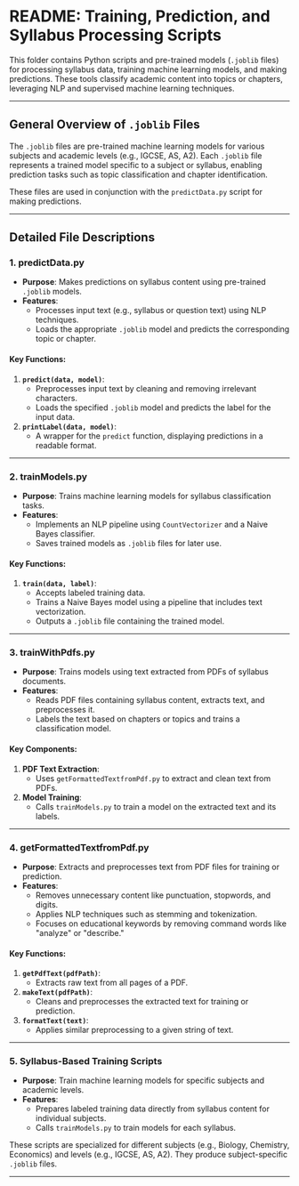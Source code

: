 # README: Training, Prediction, and Syllabus Processing Scripts

This folder contains Python scripts and pre-trained models (`.joblib` files) for processing syllabus data, training machine learning models, and making predictions. These tools classify academic content into topics or chapters, leveraging NLP and supervised machine learning techniques.

---

## General Overview of `.joblib` Files
The `.joblib` files are pre-trained machine learning models for various subjects and academic levels (e.g., IGCSE, AS, A2). Each `.joblib` file represents a trained model specific to a subject or syllabus, enabling prediction tasks such as topic classification and chapter identification.

These files are used in conjunction with the `predictData.py` script for making predictions.

---

## Detailed File Descriptions

### **1. predictData.py**
- **Purpose**: Makes predictions on syllabus content using pre-trained `.joblib` models.
- **Features**:
  - Processes input text (e.g., syllabus or question text) using NLP techniques.
  - Loads the appropriate `.joblib` model and predicts the corresponding topic or chapter.

#### Key Functions:
1. **`predict(data, model)`**:
   - Preprocesses input text by cleaning and removing irrelevant characters.
   - Loads the specified `.joblib` model and predicts the label for the input data.
2. **`printLabel(data, model)`**:
   - A wrapper for the `predict` function, displaying predictions in a readable format.

---

### **2. trainModels.py**
- **Purpose**: Trains machine learning models for syllabus classification tasks.
- **Features**:
  - Implements an NLP pipeline using `CountVectorizer` and a Naive Bayes classifier.
  - Saves trained models as `.joblib` files for later use.

#### Key Functions:
1. **`train(data, label)`**:
   - Accepts labeled training data.
   - Trains a Naive Bayes model using a pipeline that includes text vectorization.
   - Outputs a `.joblib` file containing the trained model.

---

### **3. trainWithPdfs.py**
- **Purpose**: Trains models using text extracted from PDFs of syllabus documents.
- **Features**:
  - Reads PDF files containing syllabus content, extracts text, and preprocesses it.
  - Labels the text based on chapters or topics and trains a classification model.

#### Key Components:
1. **PDF Text Extraction**:
   - Uses `getFormattedTextfromPdf.py` to extract and clean text from PDFs.
2. **Model Training**:
   - Calls `trainModels.py` to train a model on the extracted text and its labels.

---

### **4. getFormattedTextfromPdf.py**
- **Purpose**: Extracts and preprocesses text from PDF files for training or prediction.
- **Features**:
  - Removes unnecessary content like punctuation, stopwords, and digits.
  - Applies NLP techniques such as stemming and tokenization.
  - Focuses on educational keywords by removing command words like "analyze" or "describe."

#### Key Functions:
1. **`getPdfText(pdfPath)`**:
   - Extracts raw text from all pages of a PDF.
2. **`makeText(pdfPath)`**:
   - Cleans and preprocesses the extracted text for training or prediction.
3. **`formatText(text)`**:
   - Applies similar preprocessing to a given string of text.

---

### **5. Syllabus-Based Training Scripts**
- **Purpose**: Train machine learning models for specific subjects and academic levels.
- **Features**:
  - Prepares labeled training data directly from syllabus content for individual subjects.
  - Calls `trainModels.py` to train models for each syllabus.

These scripts are specialized for different subjects (e.g., Biology, Chemistry, Economics) and levels (e.g., IGCSE, AS, A2). They produce subject-specific `.joblib` files.

---

